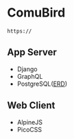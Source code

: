 # ComuBird

```http request
https://
```

## App Server
* Django
* GraphQL
* PostgreSQL([ERD](https://www.erdcloud.com/d/YvNsbBomukDM7hmZq))

## Web Client
* AlpineJS
* PicoCSS
